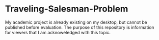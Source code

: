 # Traveling-Salesman-Problem
My academic project is already existing on my desktop, but cannot be published before evaluation. The purpose of this repository is information for viewers that I am acknoweledged with this topic.
